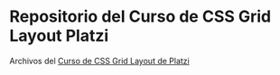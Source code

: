 # Repositorio del Curso de CSS Grid Layout Platzi

Archivos del [Curso de CSS Grid Layout de Platzi](https://platzi.com/cursos/css-grid-layout/)
